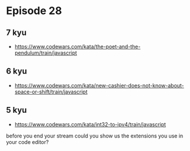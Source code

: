 # Episode 28

## 7 kyu

* https://www.codewars.com/kata/the-poet-and-the-pendulum/train/javascript

## 6 kyu

* https://www.codewars.com/kata/new-cashier-does-not-know-about-space-or-shift/train/javascript

## 5 kyu

* https://www.codewars.com/kata/int32-to-ipv4/train/javascript


​before you end your stream could you show us the extensions you use in your code editor?